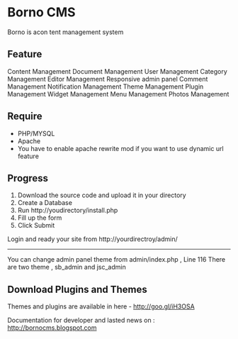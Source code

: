 Borno CMS
================
Borno is acon tent management system

Feature
-------------
Content Management
Document Management
User Management
Category Management
Editor Management
Responsive admin panel
Comment Management
Notification Management
Theme Management
Plugin Management
Widget Management
Menu Management
Photos Management



Require
-------------
<ul>
  <li>PHP/MYSQL</li>
  <li>Apache</li>
  <li>You have to enable apache rewrite mod if you want to use dynamic url feature</li>
</ul>



Progress
---------------
1. Download the source code and upload it in your directory
2. Create a Database
3. Run http://youdirectory/install.php
4. Fill up the form
5. Click Submit


Login and ready your site from 
http://yourdirectroy/admin/




-----------------------------
You can change admin panel theme from admin/index.php , Line 116
There are two theme , sb_admin and jsc_admin 


Download Plugins and Themes
---------------
Themes and plugins are available in here  - 
http://goo.gl/iH3OSA <br>

Documentation for developer and lasted news on :  http://bornocms.blogspot.com


